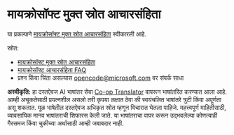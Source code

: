 <!--
CO_OP_TRANSLATOR_METADATA:
{
  "original_hash": "c06b12caf3c901eb3156e3dd5b0aea56",
  "translation_date": "2025-05-17T05:11:07+00:00",
  "source_file": "CODE_OF_CONDUCT.md",
  "language_code": "mr"
}
-->
# मायक्रोसॉफ्ट मुक्त स्रोत आचारसंहिता

या प्रकल्पाने [मायक्रोसॉफ्ट मुक्त स्रोत आचारसंहिता](https://opensource.microsoft.com/codeofconduct/) स्वीकारली आहे.

स्रोत:

- [मायक्रोसॉफ्ट मुक्त स्रोत आचारसंहिता](https://opensource.microsoft.com/codeofconduct/)
- [मायक्रोसॉफ्ट आचारसंहिता FAQ](https://opensource.microsoft.com/codeofconduct/faq/)
- प्रश्न किंवा चिंता असल्यास [opencode@microsoft.com](mailto:opencode@microsoft.com) वर संपर्क साधा

**अस्वीकृति:**
हा दस्तऐवज AI भाषांतर सेवा [Co-op Translator](https://github.com/Azure/co-op-translator) वापरून भाषांतरित करण्यात आला आहे. आम्ही अचूकतेसाठी प्रयत्नशील असलो तरी कृपया लक्षात ठेवा की स्वयंचलित भाषांतरे त्रुटी किंवा अपूर्णता असू शकतात. मूळ भाषेतील दस्तऐवज अधिकृत स्रोत म्हणून विचारात घेतला पाहिजे. महत्त्वपूर्ण माहितीसाठी, व्यावसायिक मानव भाषांतराची शिफारस केली जाते. या भाषांतराचा वापर करून उद्भवलेल्या कोणत्याही गैरसमज किंवा चुकीच्या अर्थासाठी आम्ही जबाबदार नाही.